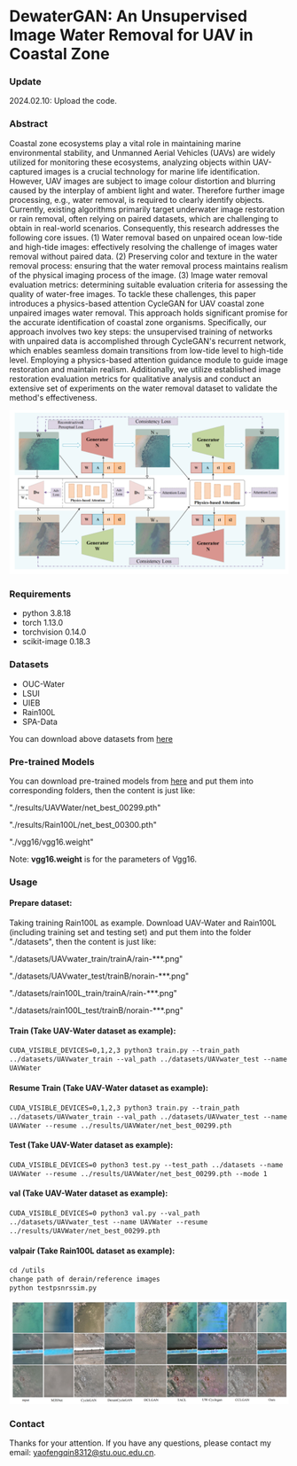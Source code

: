 # DewaterGAN: An Unsupervised Image Water Removal for UAV in Coastal Zone


### Update
2024.02.10: Upload the code.

### Abstract
Coastal zone ecosystems play a vital role in maintaining marine environmental stability, and Unmanned Aerial Vehicles (UAVs) are widely utilized for monitoring these ecosystems, analyzing objects within UAV-captured images is a crucial technology for marine life identification. However, UAV images are subject to image colour distortion and blurring caused by the interplay of ambient light and water. Therefore further image processing, e.g., water removal, is required to clearly identify objects. Currently, existing algorithms primarily target underwater image restoration or rain removal, often relying on paired datasets, which are challenging to obtain in real-world scenarios. Consequently, this research addresses the following core issues. (1) Water removal  based on unpaired ocean low-tide and high-tide images: effectively resolving the challenge of images water removal without paired data. (2) Preserving color and texture in the water removal process: ensuring that the water removal process maintains realism of the physical imaging process of the image. (3) Image water removal evaluation metrics: determining suitable evaluation criteria for assessing the quality of water-free images. To tackle these challenges, this paper introduces a physics-based attention CycleGAN for UAV coastal zone unpaired images water removal. This approach holds significant promise for the accurate identification of coastal zone organisms. Specifically, our approach involves two key steps: the unsupervised training of networks with unpaired data is accomplished through CycleGAN's recurrent network, which enables seamless domain transitions from low-tide level to high-tide level. Employing a physics-based attention guidance module to guide image restoration and maintain realism. Additionally, we utilize established image restoration evaluation metrics for qualitative analysis and conduct an extensive set of experiments on the water removal dataset to validate the method's effectiveness.

![image](https://github.com/yfq-yy/Dewater/blob/master/figures/pipline.png)


### Requirements
- python 3.8.18
- torch 1.13.0
- torchvision 0.14.0
- scikit-image 0.18.3
  
### Datasets
- OUC-Water
- LSUI
- UIEB
- Rain100L
- SPA-Data

You can download above datasets from [here](XXX)

### Pre-trained Models
You can download pre-trained models from [here](XXX) and put them into corresponding folders, then the content is just like:

"./results/UAVWater/net_best_00299.pth"

"./results/Rain100L/net_best_00300.pth"

"./vgg16/vgg16.weight"

Note: **vgg16.weight** is for the parameters of Vgg16.

### Usage
#### Prepare dataset:
Taking training Rain100L as example. Download UAV-Water and Rain100L (including training set and testing set) and put them into the folder "./datasets", then the content is just like:

"./datasets/UAVwater_train/trainA/rain-***.png"

"./datasets/UAVwater_test/trainB/norain-***.png"

"./datasets/rain100L_train/trainA/rain-***.png"

"./datasets/rain100L_test/trainB/norain-***.png"
#### Train (Take UAV-Water dataset as example):
```
CUDA_VISIBLE_DEVICES=0,1,2,3 python3 train.py --train_path ../datasets/UAVwater_train --val_path ../datasets/UAVwater_test --name UAVWater
```
#### Resume Train (Take UAV-Water dataset as example):
```
CUDA_VISIBLE_DEVICES=0,1,2,3 python3 train.py --train_path ../datasets/UAVwater_train --val_path ../datasets/UAVwater_test --name UAVWater --resume ../results/UAVWater/net_best_00299.pth
```
#### Test (Take UAV-Water dataset as example):
```
CUDA_VISIBLE_DEVICES=0 python3 test.py --test_path ../datasets --name UAVWater --resume ../results/UAVWater/net_best_00299.pth --mode 1
```
#### val (Take UAV-Water dataset as example):
```
CUDA_VISIBLE_DEVICES=0 python3 val.py --val_path ../datasets/UAVwater_test --name UAVWater --resume ../results/UAVWater/net_best_00299.pth
```
#### valpair (Take Rain100L dataset as example):
```
cd /utils
change path of derain/reference images
python testpsnrssim.py
```
![image](https://github.com/yfq-yy/Dewater/blob/master/figures/waterimage1.png)
### Contact
Thanks for your attention. If you have any questions, please contact my email: yaofengqin8312@stu.ouc.edu.cn. 
